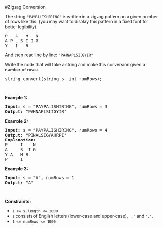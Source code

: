 #Zigzag Conversion
<p>The string <code>"PAYPALISHIRING"</code> is written in a zigzag pattern on a given number of rows like this: (you may want to display this pattern in a fixed font for better legibility)</p>
<pre>P   A   H   N
A P L S I I G
Y   I   R
</pre>
<p>And then read line by line: <code>"PAHNAPLSIIGYIR"</code></p>
<p>Write the code that will take a string and make this conversion given a number of rows:</p>
<pre>string convert(string s, int numRows);
</pre>
<p> </p>
<p><strong class="example">Example 1:</strong></p>
<pre><strong>Input:</strong> s = "PAYPALISHIRING", numRows = 3
<strong>Output:</strong> "PAHNAPLSIIGYIR"
</pre>
<p><strong class="example">Example 2:</strong></p>
<pre><strong>Input:</strong> s = "PAYPALISHIRING", numRows = 4
<strong>Output:</strong> "PINALSIGYAHRPI"
<strong>Explanation:</strong>
P     I    N
A   L S  I G
Y A   H R
P     I
</pre>
<p><strong class="example">Example 3:</strong></p>
<pre><strong>Input:</strong> s = "A", numRows = 1
<strong>Output:</strong> "A"
</pre>
<p> </p>
<p><strong>Constraints:</strong></p>
<ul>
<li><code>1 &lt;= s.length &lt;= 1000</code></li>
<li><code>s</code> consists of English letters (lower-case and upper-case), <code>','</code> and <code>'.'</code>.</li>
<li><code>1 &lt;= numRows &lt;= 1000</code></li>
</ul>
